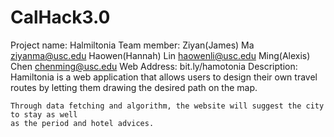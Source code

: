 # CalHack3.0
Project name: Halmiltonia
Team member:
	Ziyan(James) Ma ziyanma@usc.edu
	Haowen(Hannah) Lin haowenli@usc.edu
	Ming(Alexis) Chen chenming@usc.edu
Web Address:
	bit.ly/hamotonia
Description:
	Hamiltonia is a web application that allows users to design their own travel routes by
	letting them drawing the desired path on the map.

	Through data fetching and algorithm, the website will suggest the city to stay as well
	as the period and hotel advices.
